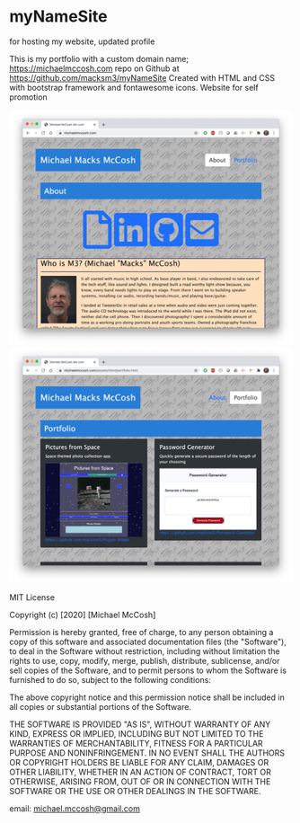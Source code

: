 # myNameSite
for hosting my website, updated profile

This is my portfolio with a custom domain name; https://michaelmccosh.com
repo on Github at  https://github.com/macksm3/myNameSite
Created with HTML and CSS with bootstrap framework and fontawesome icons.
Website for self promotion

![image](./assets/AboutMeScreenShot.png "basic layout")
![image](./assets/UpdatedPortfolioScreenShot.png "basic layout")


MIT License

Copyright (c) [2020] [Michael McCosh]

Permission is hereby granted, free of charge, to any person obtaining a copy
of this software and associated documentation files (the "Software"), to deal
in the Software without restriction, including without limitation the rights
to use, copy, modify, merge, publish, distribute, sublicense, and/or sell
copies of the Software, and to permit persons to whom the Software is
furnished to do so, subject to the following conditions:

The above copyright notice and this permission notice shall be included in all
copies or substantial portions of the Software.

THE SOFTWARE IS PROVIDED "AS IS", WITHOUT WARRANTY OF ANY KIND, EXPRESS OR
IMPLIED, INCLUDING BUT NOT LIMITED TO THE WARRANTIES OF MERCHANTABILITY,
FITNESS FOR A PARTICULAR PURPOSE AND NONINFRINGEMENT. IN NO EVENT SHALL THE
AUTHORS OR COPYRIGHT HOLDERS BE LIABLE FOR ANY CLAIM, DAMAGES OR OTHER
LIABILITY, WHETHER IN AN ACTION OF CONTRACT, TORT OR OTHERWISE, ARISING FROM,
OUT OF OR IN CONNECTION WITH THE SOFTWARE OR THE USE OR OTHER DEALINGS IN THE
SOFTWARE.


email: michael.mccosh@gmail.com

